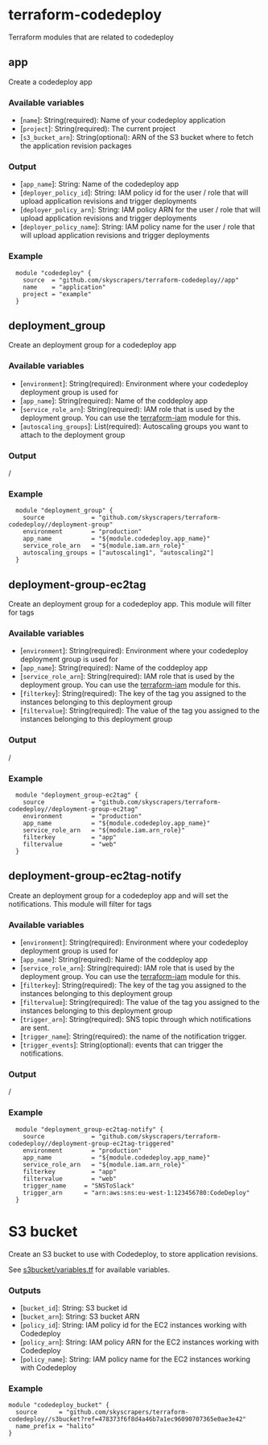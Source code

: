 # terraform-codedeploy
Terraform modules that are related to codedeploy


## app
Create a codedeploy app

### Available variables
 * [`name`]: String(required): Name of your codedeploy application
 * [`project`]: String(required): The current project
 * [`s3_bucket_arn`]: String(optional): ARN of the S3 bucket where to fetch the application revision packages

### Output
* [`app_name`]: String: Name of the codedeploy app
* [`deployer_policy_id`]: String: IAM policy id for the user / role that will upload application revisions and trigger deployments
* [`deployer_policy_arn`]: String: IAM policy ARN for the user / role that will upload application revisions and trigger deployments
* [`deployer_policy_name`]: String: IAM policy name for the user / role that will upload application revisions and trigger deployments

### Example
```
  module "codedeploy" {
    source  = "github.com/skyscrapers/terraform-codedeploy//app"
    name    = "application"
    project = "example"
  }
```

## deployment_group
Create an deployment group for a codedeploy app

### Available variables
 * [`environment`]: String(required): Environment where your codedeploy deployment group is used for
 * [`app_name`]: String(required): Name of the coddeploy app
 * [`service_role_arn`]: String(required): IAM role that is used by the deployment group. You can use the [terraform-iam](https://github.com/skyscrapers/terraform-iam/blob/master/README.md#codedeploy_role) module for this.
 * [`autoscaling_groups`]: List(required): Autoscaling groups you want to attach to the deployment group


### Output
/

### Example
```
  module "deployment_group" {
    source             = "github.com/skyscrapers/terraform-codedeploy//deployment-group"
    environment        = "production"
    app_name           = "${module.codedeploy.app_name}"
    service_role_arn   = "${module.iam.arn_role}"
    autoscaling_groups = ["autoscaling1", "autoscaling2"]
  }
```

## deployment-group-ec2tag
Create an deployment group for a codedeploy app. This module will filter for tags

### Available variables
 * [`environment`]: String(required): Environment where your codedeploy deployment group is used for
 * [`app_name`]: String(required): Name of the coddeploy app
 * [`service_role_arn`]: String(required): IAM role that is used by the deployment group. You can use the [terraform-iam](https://github.com/skyscrapers/terraform-iam/blob/master/README.md#codedeploy_role) module for this.
 * [`filterkey`]: String(required):  The key of the tag you assigned to the instances belonging to this deployment group
 * [`filtervalue`]: String(required): The value of the tag you assigned to the instances belonging to this deployment group


### Output
/

### Example
```
  module "deployment_group-ec2tag" {
    source             = "github.com/skyscrapers/terraform-codedeploy//deployment-group-ec2tag"
    environment        = "production"
    app_name           = "${module.codedeploy.app_name}"
    service_role_arn   = "${module.iam.arn_role}"
    filterkey          = "app"
    filtervalue        = "web"
  }
```

## deployment-group-ec2tag-notify
Create an deployment group for a codedeploy app and will set the notifications. This module will filter for tags

### Available variables
 * [`environment`]: String(required): Environment where your codedeploy deployment group is used for
 * [`app_name`]: String(required): Name of the coddeploy app
 * [`service_role_arn`]: String(required): IAM role that is used by the deployment group. You can use the [terraform-iam](https://github.com/skyscrapers/terraform-iam/blob/master/README.md#codedeploy_role) module for this.
 * [`filterkey`]: String(required):  The key of the tag you assigned to the instances belonging to this deployment group
 * [`filtervalue`]: String(required): The value of the tag you assigned to the instances belonging to this deployment group
 * [`trigger_arn`]: String(required): SNS topic through which notifications are sent.
 * [`trigger_name`]: String(required): the name of the notification trigger.
 * [`trigger_events`]: String(optional): events that can trigger the notifications.

### Output
/

### Example
```
  module "deployment_group-ec2tag-notify" {
    source             = "github.com/skyscrapers/terraform-codedeploy//deployment-group-ec2tag-triggered"
    environment        = "production"
    app_name           = "${module.codedeploy.app_name}"
    service_role_arn   = "${module.iam.arn_role}"
    filterkey          = "app"
    filtervalue        = "web"
    trigger_name     = "SNSToSlack"
    trigger_arn      = "arn:aws:sns:eu-west-1:123456780:CodeDeploy"
  }
```

# S3 bucket

Create an S3 bucket to use with Codedeploy, to store application revisions.

See [s3bucket/variables.tf](s3bucket/variables.tf) for available variables.

### Outputs

* [`bucket_id`]: String: S3 bucket id
* [`bucket_arn`]: String: S3 bucket ARN
* [`policy_id`]: String: IAM policy id for the EC2 instances working with Codedeploy
* [`policy_arn`]: String: IAM policy ARN for the EC2 instances working with Codedeploy
* [`policy_name`]: String: IAM policy name for the EC2 instances working with Codedeploy

### Example

```
module "codedeploy_bucket" {
  source      = "github.com/skyscrapers/terraform-codedeploy//s3bucket?ref=478373f6f8d4a46b7a1ec96090707365e0ae3e42"
  name_prefix = "halito"
}
```
